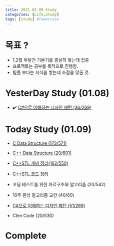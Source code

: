```yaml
---
title: 2021.01.09 Study
categories: [Life,Study]
tags: [study] #lowercase    
---
```


# 목표 ?
- 1,2월 두달간 기본기를 충실히 쌓는데 집중 
- 프로젝트는 공부를 목적으로 진행함. 
- 팀플 보다는 지식을 쌓는데 초점을 맞출 것.

# YesterDay Study (01.08)
-  ✔️ [C#으로 이해하는 디자인 패턴 (36/269)](https://calm-price-43a.notion.site/C-fe83d437eee04341b345f9908fb66a23) 


# Today Study (01.09)
-  [C Data Structure (173/571)](https://calm-price-43a.notion.site/C-c4cb80a108c94bef8b202c0c7624ebfc) 
-  [C++ Data Structure (20/601)](https://calm-price-43a.notion.site/C-47080a1873b54a3a8b6d89925d84e024)
-  [C++STL 개념 정리(162/550)](https://calm-price-43a.notion.site/C-STL-ab095ae38f8e4fcbad549aec64bb9ba6) 
-  [C++STL 코드 정리](https://calm-price-43a.notion.site/C-STL-f016394a615d4abab4894264627aeb5c) 
-  코딩 테스트를 위한 자료구조와 알고리즘 (20/542) 
-  10주 완성 알고리즘 교안 (40/60) 

-  [C#으로 이해하는 디자인 패턴 (51/269)](https://calm-price-43a.notion.site/C-fe83d437eee04341b345f9908fb66a23) 

-  Clen Code (20/530) 

# Complete 
